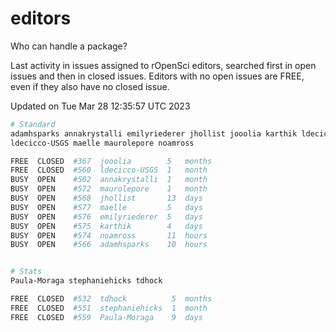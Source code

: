 # editors

Who can handle a package?

Last activity in issues assigned to rOpenSci editors, searched first in open
issues and then in closed issues. Editors with no open issues are FREE, even if
they also have no closed issue.


Updated on Tue Mar 28 12:35:57 UTC 2023

```bash
# Standard
adamhsparks annakrystalli emilyriederer jhollist jooolia karthik ldecicco
ldecicco-USGS maelle maurolepore noamross

FREE  CLOSED  #367  jooolia        5   months
FREE  CLOSED  #560  ldecicco-USGS  1   month
BUSY  OPEN    #502  annakrystalli  1   month
BUSY  OPEN    #572  maurolepore    1   month
BUSY  OPEN    #568  jhollist       13  days
BUSY  OPEN    #577  maelle         5   days
BUSY  OPEN    #576  emilyriederer  5   days
BUSY  OPEN    #575  karthik        4   days
BUSY  OPEN    #574  noamross       11  hours
BUSY  OPEN    #566  adamhsparks    10  hours


# Stats
Paula-Moraga stephaniehicks tdhock

FREE  CLOSED  #532  tdhock          5  months
FREE  CLOSED  #551  stephaniehicks  1  month
FREE  CLOSED  #559  Paula-Moraga    9  days
```
